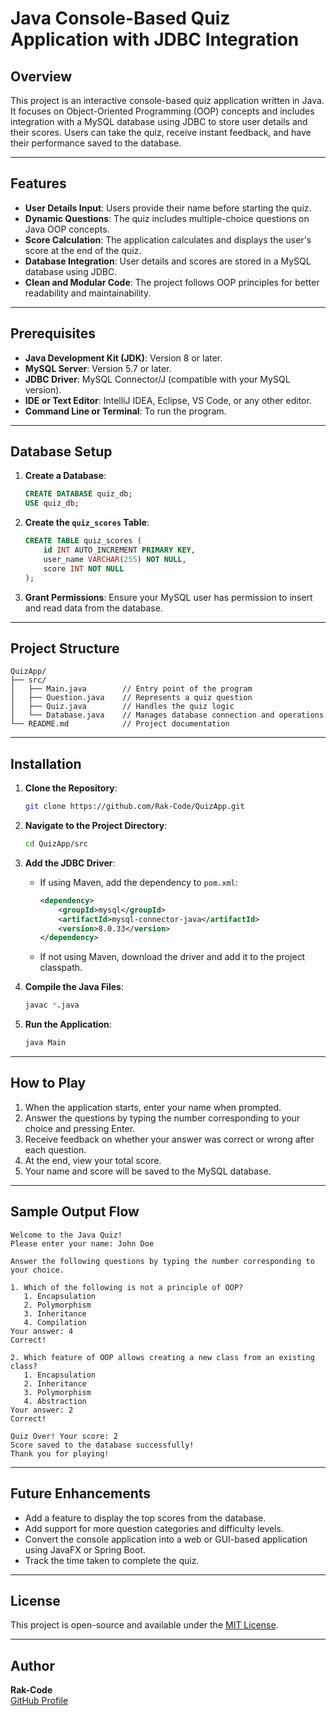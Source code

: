 # Java Console-Based Quiz Application with JDBC Integration

## Overview
This project is an interactive console-based quiz application written in Java. It focuses on Object-Oriented Programming (OOP) concepts and includes integration with a MySQL database using JDBC to store user details and their scores. Users can take the quiz, receive instant feedback, and have their performance saved to the database.

---

## Features
- **User Details Input**: Users provide their name before starting the quiz.
- **Dynamic Questions**: The quiz includes multiple-choice questions on Java OOP concepts.
- **Score Calculation**: The application calculates and displays the user's score at the end of the quiz.
- **Database Integration**: User details and scores are stored in a MySQL database using JDBC.
- **Clean and Modular Code**: The project follows OOP principles for better readability and maintainability.

---

## Prerequisites
- **Java Development Kit (JDK)**: Version 8 or later.
- **MySQL Server**: Version 5.7 or later.
- **JDBC Driver**: MySQL Connector/J (compatible with your MySQL version).
- **IDE or Text Editor**: IntelliJ IDEA, Eclipse, VS Code, or any other editor.
- **Command Line or Terminal**: To run the program.

---

## Database Setup
1. **Create a Database**:
   ```sql
   CREATE DATABASE quiz_db;
   USE quiz_db;
   ```
2. **Create the `quiz_scores` Table**:
   ```sql
   CREATE TABLE quiz_scores (
       id INT AUTO_INCREMENT PRIMARY KEY,
       user_name VARCHAR(255) NOT NULL,
       score INT NOT NULL
   );
   ```
3. **Grant Permissions**:
   Ensure your MySQL user has permission to insert and read data from the database.

---

## Project Structure
```
QuizApp/
├── src/
│   ├── Main.java        // Entry point of the program
│   ├── Question.java    // Represents a quiz question
│   ├── Quiz.java        // Handles the quiz logic
│   └── Database.java    // Manages database connection and operations
└── README.md            // Project documentation
```

---

## Installation
1. **Clone the Repository**:
   ```bash
   git clone https://github.com/Rak-Code/QuizApp.git
   ```
2. **Navigate to the Project Directory**:
   ```bash
   cd QuizApp/src
   ```
3. **Add the JDBC Driver**:
   - If using Maven, add the dependency to `pom.xml`:
     ```xml
     <dependency>
         <groupId>mysql</groupId>
         <artifactId>mysql-connector-java</artifactId>
         <version>8.0.33</version>
     </dependency>
     ```
   - If not using Maven, download the driver and add it to the project classpath.

4. **Compile the Java Files**:
   ```bash
   javac *.java
   ```
5. **Run the Application**:
   ```bash
   java Main
   ```

---

## How to Play
1. When the application starts, enter your name when prompted.
2. Answer the questions by typing the number corresponding to your choice and pressing Enter.
3. Receive feedback on whether your answer was correct or wrong after each question.
4. At the end, view your total score.
5. Your name and score will be saved to the MySQL database.

---

## Sample Output Flow
```
Welcome to the Java Quiz!
Please enter your name: John Doe

Answer the following questions by typing the number corresponding to your choice.

1. Which of the following is not a principle of OOP?
   1. Encapsulation
   2. Polymorphism
   3. Inheritance
   4. Compilation
Your answer: 4
Correct!

2. Which feature of OOP allows creating a new class from an existing class?
   1. Encapsulation
   2. Inheritance
   3. Polymorphism
   4. Abstraction
Your answer: 2
Correct!

Quiz Over! Your score: 2
Score saved to the database successfully!
Thank you for playing!
```

---

## Future Enhancements
- Add a feature to display the top scores from the database.
- Add support for more question categories and difficulty levels.
- Convert the console application into a web or GUI-based application using JavaFX or Spring Boot.
- Track the time taken to complete the quiz.

---

## License
This project is open-source and available under the [MIT License](LICENSE).

---

## Author
**Rak-Code**  
[GitHub Profile](https://github.com/Rak-Code)

